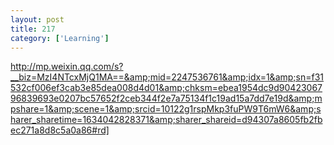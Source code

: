 ```yaml
---
layout: post
title: 217
category: ['Learning']
---
```


http://mp.weixin.qq.com/s?__biz=MzI4NTcxMjQ1MA==&amp;mid=2247536761&amp;idx=1&amp;sn=f31532cf006ef3cab3e85dea008d4d01&amp;chksm=ebea1954dc9d9042306796839693e0207bc57652f2ceb344f2e7a75134f1c19ad15a7dd7e19d&amp;mpshare=1&amp;scene=1&amp;srcid=10122g1rspMkp3fuPW9T6mW6&amp;sharer_sharetime=1634042828371&amp;sharer_shareid=d94307a8605fb2fbec271a8d8c5a0a86#rd]


